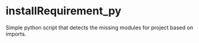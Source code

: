 # installRequirement_py
Simple python script that detects the missing modules for project based on imports.
